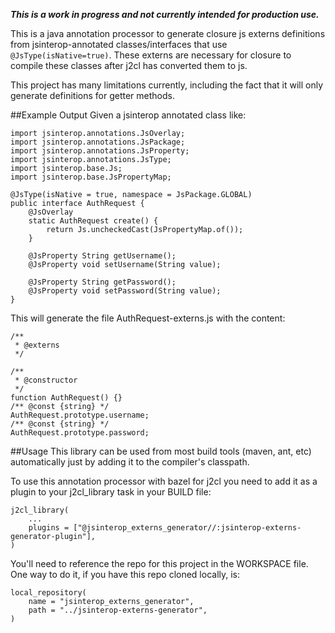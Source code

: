 ***This is a work in progress and not currently intended for production use.***

This is a java annotation processor to generate closure js externs definitions from
jsinterop-annotated classes/interfaces that use `@JsType(isNative=true)`. These externs are 
necessary for closure to compile these classes after j2cl has converted them to js.

This project has many limitations currently, including the fact that it will only generate
definitions for getter methods.

##Example Output
Given a jsinterop annotated class like:

	import jsinterop.annotations.JsOverlay;
	import jsinterop.annotations.JsPackage;
	import jsinterop.annotations.JsProperty;
	import jsinterop.annotations.JsType;
	import jsinterop.base.Js;
	import jsinterop.base.JsPropertyMap;
	
	@JsType(isNative = true, namespace = JsPackage.GLOBAL)
	public interface AuthRequest {
		@JsOverlay
		static AuthRequest create() {
			return Js.uncheckedCast(JsPropertyMap.of());
		}
	
		@JsProperty String getUsername();
		@JsProperty void setUsername(String value);
	
		@JsProperty String getPassword();
		@JsProperty void setPassword(String value);
	}

This will generate the file AuthRequest-externs.js with the content:

	/** 
	 * @externs 
	 */ 
	
	/** 
	 * @constructor 
	 */ 
	function AuthRequest() {}
	/** @const {string} */
	AuthRequest.prototype.username;
	/** @const {string} */
	AuthRequest.prototype.password;

##Usage
This library can be used from most build tools (maven, ant, etc) automatically just by adding it to the compiler's classpath.

 
To use this annotation processor with bazel for j2cl you need to add it as a plugin to 
your j2cl_library task in your BUILD file:

	j2cl_library(
	    ...
	    plugins = ["@jsinterop_externs_generator//:jsinterop-externs-generator-plugin"],
	)


You'll need to reference the repo for this project in the WORKSPACE file. One way to do it,
if you have this repo cloned locally, is:

	local_repository(
	    name = "jsinterop_externs_generator",
	    path = "../jsinterop-externs-generator",
	)
